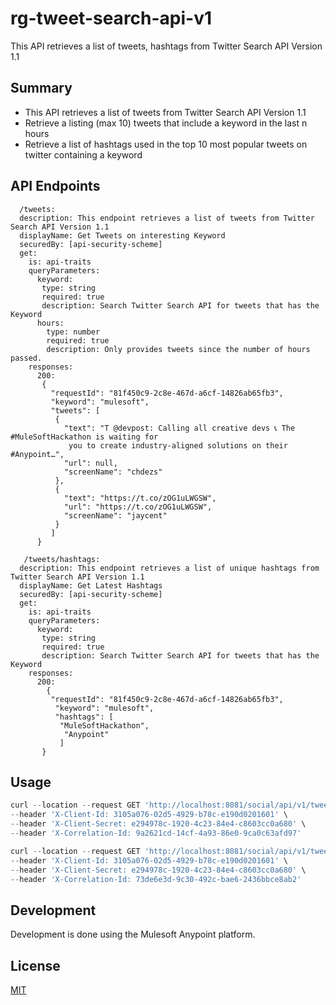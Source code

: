 # rg-tweet-search-api-v1

This API retrieves a list of tweets, hashtags from Twitter Search API Version 1.1

## Summary

- This API retrieves a list of tweets from Twitter Search API Version 1.1
- Retrieve a listing (max 10) tweets that include a keyword in the last n hours
- Retrieve a list of hashtags used in the top 10 most popular tweets on twitter containing a keyword

## API Endpoints

```
  /tweets:
  description: This endpoint retrieves a list of tweets from Twitter Search API Version 1.1
  displayName: Get Tweets on interesting Keyword
  securedBy: [api-security-scheme]
  get:
    is: api-traits
    queryParameters:
      keyword: 
       type: string
       required: true
       description: Search Twitter Search API for tweets that has the Keyword
      hours:
        type: number
        required: true
        description: Only provides tweets since the number of hours passed. 
    responses:
      200:
       {
         "requestId": "81f450c9-2c8e-467d-a6cf-14826ab65fb3",
         "keyword": "mulesoft",
         "tweets": [
          {
            "text": "T @devpost: Calling all creative devs 📞 The #MuleSoftHackathon is waiting for 
             you to create industry-aligned solutions on their #Anypoint…",
            "url": null,
            "screenName": "chdezs"
          },
          {
            "text": "https://t.co/zOG1uLWGSW",
            "url": "https://t.co/zOG1uLWGSW",
            "screenName": "jaycent"
          }
         ]
      }
```

```
   /tweets/hashtags:
  description: This endpoint retrieves a list of unique hashtags from Twitter Search API Version 1.1
  displayName: Get Latest Hashtags
  securedBy: [api-security-scheme]
  get:
    is: api-traits
    queryParameters:
      keyword: 
       type: string
       required: true
       description: Search Twitter Search API for tweets that has the Keyword
    responses:
      200:
        {
         "requestId": "81f450c9-2c8e-467d-a6cf-14826ab65fb3",
          "keyword": "mulesoft",
          "hashtags": [
           "MuleSoftHackathon",
            "Anypoint"
           ]
       }
```



## Usage

```python
curl --location --request GET 'http://localhost:8081/social/api/v1/tweets?keyword=congress&hours=24' \
--header 'X-Client-Id: 3105a076-02d5-4929-b78c-e190d0201601' \
--header 'X-Client-Secret: e294978c-1920-4c23-84e4-c8603cc0a680' \
--header 'X-Correlation-Id: 9a2621cd-14cf-4a93-86e0-9ca0c63afd97'
```


```python
curl --location --request GET 'http://localhost:8081/social/api/v1/tweets/hashtags?keyword=debtceiling' \
--header 'X-Client-Id: 3105a076-02d5-4929-b78c-e190d0201601' \
--header 'X-Client-Secret: e294978c-1920-4c23-84e4-c8603cc0a680' \
--header 'X-Correlation-Id: 73de6e3d-9c30-492c-bae6-2436bbce8ab2'
```


## Development
Development is done using the Mulesoft Anypoint platform. 

## License
[MIT](https://choosealicense.com/licenses/mit/)